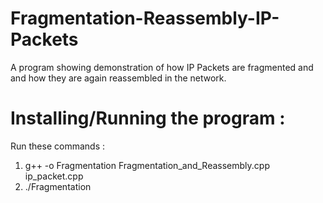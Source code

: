 # Fragmentation-Reassembly-IP-Packets
A program showing demonstration of how IP Packets are fragmented and and how they are again reassembled in the network.


# Installing/Running the program :
Run these commands : 
  1. g++ -o Fragmentation Fragmentation_and_Reassembly.cpp ip_packet.cpp
  2. ./Fragmentation
